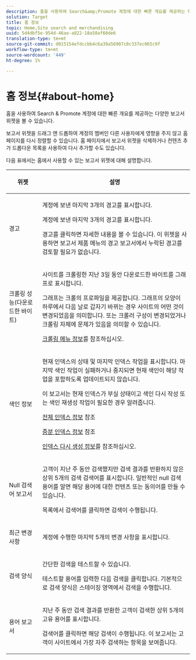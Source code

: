 ```yaml
---
description: 홈을 사용하여 Search&amp;Promote 계정에 대한 빠른 개요를 제공하는 다양한 보고서 위젯을 볼 수 있습니다.
solution: Target
title: 홈 정보
topic: Home,Site search and merchandising
uuid: 5d4dbf5e-954d-46ae-a822-18a58af60de6
translation-type: tm+mt
source-git-commit: d015154efdccbb4c6a39a56907c0c337ec065c9f
workflow-type: tm+mt
source-wordcount: '449'
ht-degree: 1%

---
```



# 홈 정보{#about-home}

홈을 사용하여 Search &amp; Promote 계정에 대한 빠른 개요를 제공하는 다양한 보고서 위젯을 볼 수 있습니다.

보고서 위젯을 드래그 앤 드롭하여 계정의 멤버인 다른 사용자에게 영향을 주지 않고 홈 페이지를 다시 정렬할 수 있습니다. 홈 페이지에서 보고서 위젯을 삭제하거나 컨텐츠 추가 드롭다운 목록을 사용하여 다시 추가할 수도 있습니다.

다음 표에서는 홈에서 사용할 수 있는 보고서 위젯에 대해 설명합니다.

<table> 
 <thead> 
  <tr> 
   <th colname="col1" class="entry"> <p>위젯 </p> </th> 
   <th colname="col2" class="entry"> <p>설명 </p> </th> 
  </tr>
 </thead>
 <tbody> 
  <tr> 
   <td colname="col1"> <p><span class="uicontrol">경고</span> </p> </td> 
   <td colname="col2"> <p> 계정에 보낸 마지막 3개의 경고를 표시합니다. </p> <p>계정에 보낸 마지막 3개의 경고를 표시합니다. </p> <p>경고를 클릭하면 자세한 내용을 볼 수 있습니다. 이 위젯을 사용하면 <span class="uicontrol"> 보고서</span> 제품 메뉴의 <span class="uicontrol"> 경고</span> 보고서에서 누락된 경고를 검토할 필요가 없습니다. </p> </td> 
  </tr> 
  <tr> 
   <td colname="col1"> <p><span class="uicontrol">크롤링 성능(다운로드한 바이트)</span> </p> </td> 
   <td colname="col2"> <p>사이트를 크롤링한 지난 3일 동안 다운로드한 바이트를 그래프로 표시합니다. </p> <p>그래프는 크롤의 프로파일을 제공합니다. 그래프의 모양이 하루에서 다음 날로 갑자기 바뀌는 경우 사이트의 어떤 것이 변경되었음을 의미합니다. 또는 크롤러 구성이 변경되었거나 크롤링 자체에 문제가 있음을 의미할 수 있습니다. </p> <p><a href="c-about-settings-menu/c-about-crawling-menu.md#concept_59307680C6724E93952ADE5044983AF6" format="dita" scope="local"> 크롤링 메뉴 정보</a>를 참조하십시오. </p> </td> 
  </tr> 
  <tr> 
   <td colname="col1"> <p><span class="uicontrol">색인 정보</span> </p> </td> 
   <td colname="col2"> <p>현재 인덱스의 상태 및 마지막 인덱스 작업을 표시합니다. 마지막 색인 작업이 실패하거나 중지되면 현재 색인이 해당 작업을 포함하도록 업데이트되지 않습니다. </p> <p>이 보고서는 현재 인덱스가 부실 상태이고 색인 다시 작성 또는 색인 재생성 작업이 필요한 경우 알려줍니다. </p> <p><a href="c-about-index-menu/c-about-full-index.md#concept_C69BD21863FD4856B49326F35DB570D3" format="dita" scope="local"> 전체 인덱스 정보</a> 참조 </p> <p><a href="c-about-index-menu/c-about-incremental-index.md#concept_A7770F0552D14C47B3DDB65DB78FFFEE" format="dita" scope="local"> 증분 인덱스 정보</a> 참조 </p> <p><a href="c-about-index-menu/c-about-regenerate-index.md#concept_6CBE6B8D18EF47D293091CBA542245FA" format="dita" scope="local"> 인덱스 다시 생성 정보</a>를 참조하십시오. </p> </td> 
  </tr> 
  <tr> 
   <td colname="col1"> <p><span class="uicontrol">Null 검색어 보고서</span> </p> </td> 
   <td colname="col2"> <p> 고객이 지난 주 동안 검색했지만 검색 결과를 반환하지 않은 상위 5개의 검색 검색어를 표시합니다. 일반적인 null 검색 용어를 알면 해당 용어에 대한 컨텐츠 또는 동의어를 만들 수 있습니다. </p> <p>목록에서 검색어를 클릭하면 검색이 수행됩니다. </p> </td> 
  </tr> 
  <tr> 
   <td colname="col1"> <p><span class="uicontrol">최근 변경 사항</span> </p> </td> 
   <td colname="col2"> <p> 계정에 수행한 마지막 5개의 변경 사항을 표시합니다. </p> </td> 
  </tr> 
  <tr> 
   <td colname="col1"> <p><span class="uicontrol">검색 양식</span> </p> </td> 
   <td colname="col2"> <p>간단한 검색을 테스트할 수 있습니다. </p> <p> 테스트할 용어를 입력한 다음 <span class="uicontrol"> 검색</span>을 클릭합니다. 기본적으로 검색 양식은 스테이징 영역에서 검색을 수행합니다. </p> </td> 
  </tr> 
  <tr> 
   <td colname="col1"> <p><span class="uicontrol">용어 보고서</span> </p> </td> 
   <td colname="col2"> <p>지난 주 동안 검색 결과를 반환한 고객이 검색한 상위 5개의 고유 용어를 표시합니다. </p> <p> 검색어를 클릭하면 해당 검색이 수행됩니다. 이 보고서는 고객이 사이트에서 가장 자주 검색하는 항목을 보여줍니다. </p> </td> 
  </tr> 
 </tbody> 
</table>

